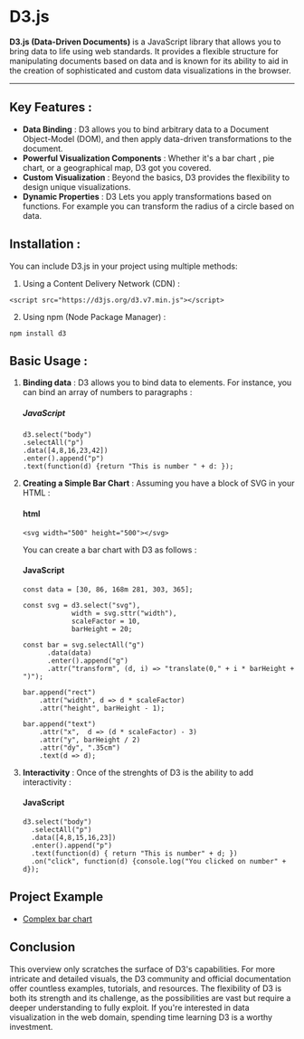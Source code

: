 # **D3.js** 
**D3.js (Data-Driven Documents)** is a JavaScript library that allows you to bring data to life
using web standards. It provides a flexible structure for manipulating documents
based on data and is known for its ability to aid in the creation of sophisticated and custom data visualizations in the browser.

***

## **Key Features** :
- **Data Binding** : D3 allows you to bind arbitrary data to a Document Object-Model (DOM), and then apply data-driven
transformations to the document.
- **Powerful Visualization Components** : Whether it's a bar chart , pie chart, or a geographical map, D3
got you covered.
- **Custom Visualization** : Beyond the basics, D3 provides the flexibility to design
unique visualizations.
- **Dynamic Properties** : D3 Lets you apply transformations based on functions. For example
you can transform the radius of a circle based on data.

## **Installation** :
You can include D3.js in your project using multiple methods:

1. Using a Content Delivery Network (CDN) :
```
<script src="https://d3js.org/d3.v7.min.js"></script>
```
2. Using npm (Node Package Manager) :
```
npm install d3
```

## Basic Usage :
1. **Binding data** :
   D3 allows you to bind data to elements. For instance, you can bind
   an array of numbers to paragraphs :
   ##### JavaScript
   ```
   d3.select("body")
   .selectAll("p")
   .data([4,8,16,23,42])
   .enter().append("p")
   .text(function(d) {return "This is number " + d: });
   ```
   
2. **Creating a Simple Bar Chart** :
   Assuming you have a block of SVG in your HTML :
   #### html
   ```
   <svg width="500" height="500"></svg>
   ```
   You can create a bar chart with D3 as follows :
   #### JavaScript
   ```
   const data = [30, 86, 168m 281, 303, 365];

   const svg = d3.select("svg"),
               width = svg.sttr("width"),
               scaleFactor = 10,
               barHeight = 20;
   
   const bar = svg.selectAll("g")
         .data(data)
         .enter().append("g")
         .attr("transform", (d, i) => "translate(0," + i * barHeight + ")");

   bar.append("rect")
       .attr("width", d => d * scaleFactor)
       .attr("height", barHeight - 1);

   bar.append("text")
       .attr("x",  d => (d * scaleFactor) - 3)
       .attr("y", barHeight / 2)
       .attr("dy", ".35cm")
       .text(d => d);
   ```

3. **Interactivity** :
   Once of the strenghts of D3 is the ability to add interactivity :
   #### JavaScript
   ```
   d3.select("body")
     .selectAll("p")
     .data([4,8,15,16,23])
     .enter().append("p")
     .text(function(d) { return "This is number" + d; })
     .on("click", function(d) {console.log("You clicked on number" + d});
   ```

## Project Example
- [Complex bar chart](https://github.com/rifqanzalbina/DifferentButSame/tree/main/Complexd3chart)

## **Conclusion**
<p>
This overview only scratches the surface of D3's capabilities. For more intricate and detailed visuals, the D3 community and official documentation offer countless examples, tutorials, and resources. The flexibility of D3 is both its strength and its challenge, as the possibilities are vast but require a deeper understanding to fully exploit. If you're interested in data visualization in the web domain, 
spending time learning D3 is a worthy investment.
</p>
   
    
   
